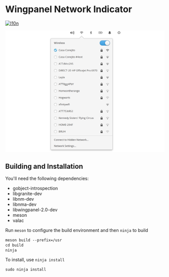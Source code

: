 # Wingpanel Network Indicator
[![l10n](https://l10n.elementary.io/widgets/wingpanel/wingpanel-indicator-network/svg-badge.svg)](https://l10n.elementary.io/projects/wingpanel/wingpanel-indicator-network)

![Screenshot](data/screenshot.png?raw=true)

## Building and Installation

You'll need the following dependencies:

* gobject-introspection
* libgranite-dev
* libnm-dev
* libnma-dev
* libwingpanel-2.0-dev
* meson
* valac

Run `meson` to configure the build environment and then `ninja` to build

    meson build --prefix=/usr
    cd build
    ninja

To install, use `ninja install`

    sudo ninja install
